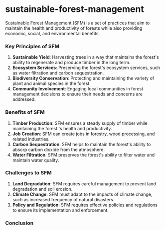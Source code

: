 # sustainable-forest-management
Sustainable Forest Management (SFM) is a set of practices that aim to maintain the health and 
productivity of forests while also providing economic, social, and environmental benefits.
### Key Principles of SFM
1.  **Sustainable Yield**: Harvesting trees in a way that maintains the forest's ability
to regenerate and produce timber in the long term.
2.  **Ecosystem Services**: Preserving the forest's ecosystem services, such as water filtration
and carbon sequestration.
3.  **Biodiversity Conservation**: Protecting and maintaining the variety of plant and animal species
in the forest
4.  **Community Involvement**: Engaging local communities in forest management decisions to ensure their
needs and concerns are addressed.
### Benefits of SFM
1.  **Timber Production**: SFM ensures a steady supply of timber while maintaining the forest
's health and productivity.
2.  **Job Creation**: SFM can create jobs in forestry, wood processing, and 
related industries.
3.  **Carbon Sequestration**: SFM helps to maintain the forest's ability to absorp
carbon dioxide from the atmosphere.
4.  **Water Filtration**: SFM preserves the forest's ability to filter water and
maintain water quality.
### Challenges to SFM
1.  **Land Degradation**: SFM requires careful management to prevent land degradation and
soil erosion.
2.  **Climate Change**: SFM must adapt to the impacts of climate change, such as
increased frequency of natural disasters.
3.  **Policy and Regulation**: SFM requires effective policies and regulations to ensure its
implementation and enforcement.
### Conclusion


